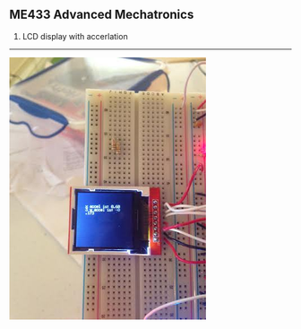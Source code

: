 ME433 Advanced Mechatronics
---------------------------------

1. LCD display with accerlation 
---------------------------------
<img src="https://github.com/seanbai2008/ME433_2016/blob/master/HW5.X/figure/LCD_with_IMU_display.jpg">




